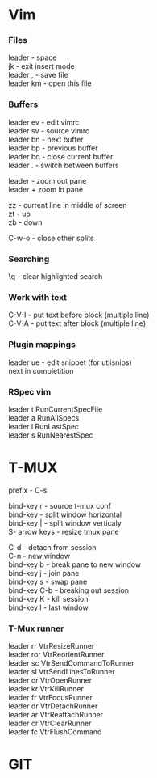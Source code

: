 # Vim

### Files
leader - space  
jk - exit insert mode  
leader , - save file  
leader km - open this file  

### Buffers

leader ev - edit vimrc  
leader sv - source vimrc  
leader bn - next buffer  
leader bp - previous buffer  
leader bq - close current buffer  
leader . - switch between buffers  

leader - zoom out pane  
leader + zoom in pane  

zz - current line in middle of screen  
zt - up  
zb - down  

C-w-o - close other splits  
### Searching

\q - clear highlighted search  

### Work with text

C-V-I - put text before block (multiple line)  
C-V-A - put text after block (multiple line)  

### Plugin mappings

leader ue - edit snippet (for utlisnips)  
<C-n> next in completition  

### RSpec vim

leader t RunCurrentSpecFile  
leader a RunAllSpecs  
leader l RunLastSpec  
leader s RunNearestSpec  

# T-MUX

prefix - C-s  

bind-key r - source t-mux conf  
bind-key - split window horizontal  
bind-key | - split window verticaly  
S- arrow keys - resize tmux pane  

C-d - detach from session  
C-n - new window  
bind-key b - break pane to new window  
bind-key j - join pane  
bind-key s - swap pane  
bind-key C-b - breaking out session  
bind-key K - kill session  
bind-key l - last window  

### T-Mux runner

leader rr  VtrResizeRunner  
leader ror VtrReorientRunner  
leader sc  VtrSendCommandToRunner  
leader sl  VtrSendLinesToRunner  
leader or  VtrOpenRunner  
leader kr  VtrKillRunner  
leader fr  VtrFocusRunner  
leader dr  VtrDetachRunner  
leader ar  VtrReattachRunner  
leader cr  VtrClearRunner  
leader fc  VtrFlushCommand  

# GIT

